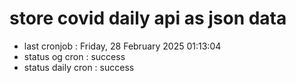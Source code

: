 # store covid daily api as json data

- last cronjob : Friday, 28 February 2025 01:13:04
- status og cron : success
- status daily cron : success
      
      